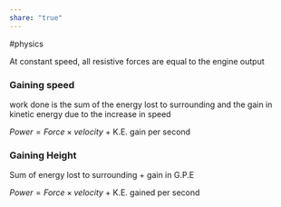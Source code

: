 ```yaml
---
share: "true"
---
```

#physics 

At constant speed, all resistive forces are equal to the engine output

### Gaining speed

work done is the sum of the energy lost to surrounding and the gain in kinetic energy due to the increase in speed

$Power = Force \times velocity$ + K.E. gain per second

### Gaining Height

Sum of energy lost to surrounding + gain in G.P.E

$Power = Force \times velocity$ + K.E. gained per second

